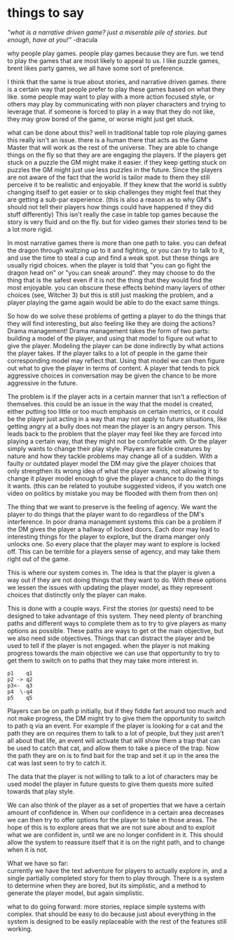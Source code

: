 # things to say

_"what is a narrative driven game? just a miserable pile of stories. but enough, have at you!"_
-dracula 

why people play games.
people play games because they are fun. we tend to play the games that are most likely to appeal to us.
I like puzzle games, brent likes party games, we all have some sort of preference.

I think that the same is true about stories, and narrative driven games. there is a certain way that people prefer to play these games based on what they like. some people may want to play with a more action focused style, or others may play by communicating with non player characters and trying to leverage that. if someone is forced to play in a way that they do not like, they may grow bored of the game, or worse might just get stuck.

what can be done about this? well in traditional table top role playing games this really isn't an issue. there is a human there that acts as the Game Master that will work as the rest of the universe. They are able to change things on the fly so that they are are engaging the players. If the players get stuck on a puzzle the GM might make it easier. if they keep getting stuck on puzzles the GM might just use less puzzles in the future. Since the players are not aware of the fact that the world is tailor made to them they still perceive it to be realistic and enjoyable. If they knew that the world is subtly changing itself to get easier or to skip challenges they might feel that they are getting a sub-par experience. (this is also a reason as to why GM's should not tell their players how things could have happened if they did stuff differently) This isn't really the case in table top games because the story is very fluid and on the fly. but for video games their stories tend to be a lot more rigid.

In most narrative games there is more than one path to take. you can defeat the dragon through waltzing up to it and fighting, or you can try to talk to it, and use the time to steal a cup and find a weak spot. but these things are usually rigid choices. when the player is told that "you can go fight the dragon head on" or "you can sneak around". they may choose to do the thing that is the safest even if it is not the thing that they would find the most enjoyable. you can obscure these effects behind many layers of other choices (see, Witcher 3) but this is still just masking the problem, and a player playing the game again would be able to do the exact same things.

So how do we solve these problems of getting a player to do the things that they will find interesting, but also feeling like they are doing the actions? Drama management! Drama management takes the form of two parts: building a model of the player, and using that model to figure out what to give the player. Modeling the player can be done indirectly by what actions the player takes. If the player talks to a lot of people in the game their corresponding model may reflect that. Using that model we can then figure out what to give the player in terms of content. A player that tends to pick aggressive choices in conversation may be given the chance to be more aggressive in the future. 

The problem is if the player acts in a certain manner that isn't a reflection of themselves. this could be an issue in the way that the model is created, either putting too little or too much emphasis on certain metrics, or it could be the player just acting in a way that may not apply to future situations, like getting angry at a bully does not mean the player is an angry person. This leads back to the problem that the player may feel like they are forced into playing a certain way, that they might not be comfortable with. Or the player simply wants to change their play style. Players are fickle creatures by nature and how they tackle problems may change all of a sudden. With a faulty or outdated player model the DM may give the player choices that only strengthen its wrong idea of what the player wants, not allowing it to change it player model enough to give the player a chance to do the things it wants. (this can be related to youtube suggested videos, if you watch one video on politics by mistake you may be flooded with them from then on) 

The thing that we want to preserve is the feeling of agency. We want the player to do things that the player want to do regardless of the DM's interference. In poor drama management systems this can be a problem if the DM gives the player a hallway of locked doors. Each door may lead to interesting things for the player to explore, but the drama manger only unlocks one. So every place that the player may want to explore is locked off. This can be terrible for a players sense of agency, and may take them right out of the game. 

This is where our system comes in. The idea is that the player is given a way out if they are not doing things that they want to do. With these options we lessen the issues with updating the player model, as they represent choices that distinctly only the player can make.

This is done with a couple ways. First the stories (or quests) need to be designed to take advantage of this system. They need plenty of branching paths and different ways to complete them as to try to give players as many options as possible. These paths are ways to get ot the main objective, but we also need side objectives. Things that can distract the player and be used to tell if the player is not engaged. when the player is not making progress towards the main objective we can use that opportunity to try to get them to switch on to paths that they may take more interest in.

```
p1    q1
p2 -> q2
p3<-  q3
p4  \-q4
p5    q5
```

Players can be on path p initially, but if they fiddle fart around too much and not make progress, the DM might try to give them the opportunity to switch to path q via an event. For example if the player is looking for a cat and the path they are on requires them to talk to a lot of people, but they just aren't all about that life, an event will activate that will show them a trap that can be used to catch that cat, and allow them to take a piece of the trap. Now the path they are on is to find bait for the trap and set it up in the area the cat was last seen to try to catch it.

The data that the player is not willing to talk to a lot of characters may be used model the player in future quests to give them quests more suited towards that play style.

We can also think of the player as a set of properties that we have a certain amount of confidence in. When our confidence in a certain area decreases we can then try to offer options for the player to take in those areas. The hope of this is to explore areas that we are not sure about and to exploit what we are confident in, until we are no longer confident in it. This should allow the system to reassure itself that it is on the right path, and to change when it is not.

What we have so far:  
currently we have the text adventure for players to actually explore in, and a single partially completed story for them to play through. There is a system to determine when they are bored, but its simplistic, and a method to generate the player model, but again simplistic. 

what to do going forward:
more stories, replace simple systems with complex. that should be easy to do because just about everything in the system is designed to be easily replaceable with the rest of the features still working.  
  
